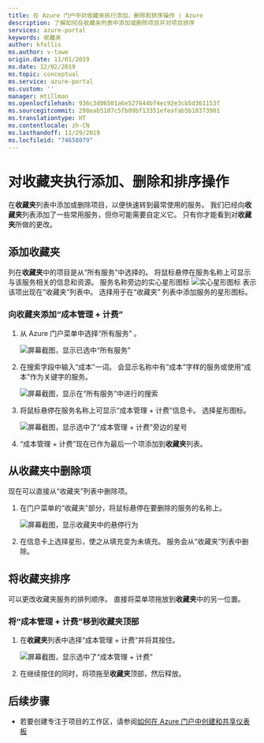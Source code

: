 ```yaml
---
title: 在 Azure 门户中对收藏夹执行添加、删除和排序操作 | Azure
description: 了解如何在收藏夹列表中添加或删除项目并对项目排序
services: azure-portal
keywords: 收藏夹
author: kfollis
ms.author: v-tawe
origin.date: 11/01/2019
ms.date: 12/02/2019
ms.topic: conceptual
ms.service: azure-portal
ms.custom: ''
manager: mtillman
ms.openlocfilehash: 936c3d06501a6e527644bf4ec92e3cb5d361153f
ms.sourcegitcommit: 298eab5107c5fb09bf13351efeafab5b18373901
ms.translationtype: HT
ms.contentlocale: zh-CN
ms.lasthandoff: 11/29/2019
ms.locfileid: "74658079"
---
```

# <a name="add-remove-and-sort-favorites"></a>对收藏夹执行添加、删除和排序操作

在**收藏夹**列表中添加或删除项目，以便快速转到最常使用的服务。 我们已经向**收藏夹**列表添加了一些常用服务，但你可能需要自定义它。 只有你才能看到对**收藏夹**所做的更改。

## <a name="add-a-favorite"></a>添加收藏夹

列在**收藏夹**中的项目是从“所有服务”中选择的。  将鼠标悬停在服务名称上可显示与该服务相关的信息和资源。 服务名称旁边的实心星形图标 ![实心星形图标](./media/azure-portal-add-remove-sort-favorites/azure-portal-favorites-graystar.png) 表示该项出现在“收藏夹”列表中。  选择用于在“收藏夹”  列表中添加服务的星形图标。

### <a name="add-cost-management--billing-to-favorites"></a>向收藏夹添加“成本管理 + 计费”

1. 从 Azure 门户菜单中选择“所有服务”  。

    ![屏幕截图，显示已选中“所有服务”](./media/azure-portal-add-remove-sort-favorites/azure-portal-favorites-new-all-services.png)

1. 在搜索字段中输入“成本”一词。 会显示名称中有“成本”字样的服务或使用“成本”作为关键字的服务。

   ![屏幕截图，显示在“所有服务”中进行的搜索](./media/azure-portal-add-remove-sort-favorites/azure-portal-favorites-find-service.png)

1. 将鼠标悬停在服务名称上可显示“成本管理 + 计费”信息卡。  选择星形图标。

   ![屏幕截图，显示选中了“成本管理 + 计费”旁边的星号](./media/azure-portal-add-remove-sort-favorites/azure-portal-favorites-add.png)

1. “成本管理 + 计费”现在已作为最后一个项添加到**收藏夹**列表。 

## <a name="remove-an-item-from-favorites"></a>从收藏夹中删除项

现在可以直接从“收藏夹”列表中删除项。 

1. 在门户菜单的“收藏夹”部分，将鼠标悬停在要删除的服务的名称上。 

   ![屏幕截图，显示收藏夹中的悬停行为](./media/azure-portal-add-remove-sort-favorites/azure-portal-favorites-remove.png)

2. 在信息卡上选择星形，使之从填充变为未填充。 服务会从“收藏夹”列表中删除。 

## <a name="sort-favorites"></a>将收藏夹排序

可以更改收藏夹服务的排列顺序。 直接将菜单项拖放到**收藏夹**中的另一位置。

### <a name="move-cost-management--billing-to-the-top-of-favorites"></a>将“成本管理 + 计费”移到收藏夹顶部

1. 在**收藏夹**列表中选择“成本管理 + 计费”并将其按住。 

   ![屏幕截图，显示选中了“成本管理 + 计费”](./media/azure-portal-add-remove-sort-favorites/azure-portal-favorites-sort.png)

1. 在继续按住的同时，将项拖至**收藏夹**顶部，然后释放。

## <a name="next-steps"></a>后续步骤

* 若要创建专注于项目的工作区，请参阅[如何在 Azure 门户中创建和共享仪表板](../azure-portal/azure-portal-dashboards.md)

<!-- * Discover more how-to's in the [Azure portal how-to video series](https://www.youtube.com/playlist?list=PLLasX02E8BPBKgXP4oflOL29TtqTzwhxR) -->